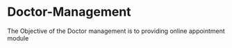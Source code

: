 # Doctor-Management
The Objective of the Doctor management is to providing online appointment module
